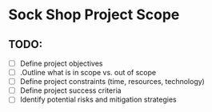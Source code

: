 # Sock Shop Project Scope

## TODO:
- [ ] Define project objectives
- [ ] .Outline what is in scope vs. out of scope
- [ ] Define project constraints (time, resources, technology)
- [ ] Define project success criteria
- [ ] Identify potential risks and mitigation strategies